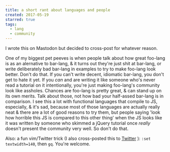 ```yaml
---
title: a short rant about languages and people
created: 2017-05-19
starred: true
tags:
  - lang
  - community
---
```


I wrote this on Mastodon but decided to cross-post for whatever reason.

One of my biggest pet peeves is when people talk about how great foo-lang is as
an alernative to bar-lang, & it turns out they're just shit at bar-lang, or
write deliberately bad bar-lang in examples to try to make foo-lang look better.
Don't do that. If you can't write decent, idiomatic bar-lang, you don't get to
hate it yet. If you _can_ and are writing it like someone who's never read a
tutorial on it intentionally, you're just making foo-lang's community look like
assholes.  Chances are foo-lang is pretty great, & can stand up on its own
merits. Talk about those, not how bad your half-assed bar-lang is in comparison.
I see this a lot with functional languages that compile to JS, especially, &
it's sad, because most of those languages are actually really neat & there are a
lot of good reasons to try them, but people saying 'look how horrible this JS is
compared to this other thing' when the JS looks like it was written by someone
who skimmed a jQuery tutorial once _really_ doesn't present the community very
well. So don't do that.

Also: a fun vim/Twitter trick (I also cross-posted this to
[Twitter](https://twitter.com/zacanger) ): `:set textwidth=140`, then `gq`.
You're welcome.
